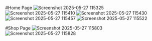 #Home Page
![Screenshot 2025-05-27 115325](https://github.com/user-attachments/assets/235562ef-4607-438d-a8f8-2f6181b40e35)
![Screenshot 2025-05-27 115410](https://github.com/user-attachments/assets/90aa9ecf-43d6-4f85-85ff-59f47cd6995a)
![Screenshot 2025-05-27 115430](https://github.com/user-attachments/assets/51cfb4dd-6255-4bc5-92be-15405fa3c1ab)
![Screenshot 2025-05-27 115457](https://github.com/user-attachments/assets/9bf3bc2d-9fcc-4764-9ea9-36cfb2298947)
![Screenshot 2025-05-27 115522](https://github.com/user-attachments/assets/12dae84f-f162-4a5e-b2bc-45211ef35dc1)

#Shop Page
![Screenshot 2025-05-27 115803](https://github.com/user-attachments/assets/6049c451-eee0-4ce8-b633-c956cbdd4f3a)![Screenshot 2025-05-27 115828](https://github.com/user-attachments/assets/fd7f8190-78d4-406e-8c83-c548fa62bb3e)


